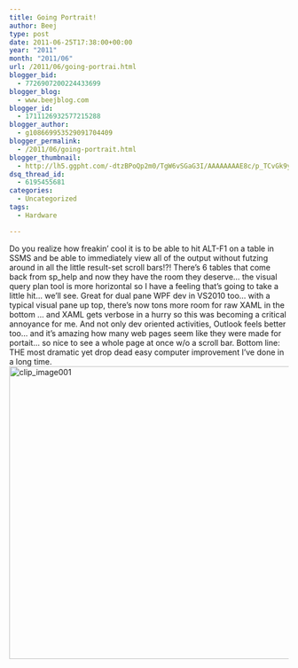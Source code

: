 ```yaml
---
title: Going Portrait!
author: Beej
type: post
date: 2011-06-25T17:38:00+00:00
year: "2011"
month: "2011/06"
url: /2011/06/going-portrai.html
blogger_bid:
  - 7726907200224433699
blogger_blog:
  - www.beejblog.com
blogger_id:
  - 1711126932577215288
blogger_author:
  - g108669953529091704409
blogger_permalink:
  - /2011/06/going-portrait.html
blogger_thumbnail:
  - http://lh5.ggpht.com/-dtzBPoQp2m0/TgW6vSGaG3I/AAAAAAAAE8c/p_TCvGk9ybw/clip_image001_thumb%25255B3%25255D.jpg?imgmax=800
dsq_thread_id:
  - 6195455681
categories:
  - Uncategorized
tags:
  - Hardware

---
```

Do you realize how freakin’ cool it is to be able to hit ALT-F1 on a table in SSMS and be able to immediately view all of the output without futzing around in all the little result-set scroll bars!?! There’s 6 tables that come back from sp_help and now they have the room they deserve… the visual query plan tool is more horizontal so I have a feeling that’s going to take a little hit… we’ll see. Great for dual pane WPF dev in VS2010 too… with a typical visual pane up top, there’s now tons more room for raw XAML in the bottom … and XAML gets verbose in a hurry so this was becoming a critical annoyance for me. And not only dev oriented activities, Outlook feels better too… and it’s amazing how many web pages seem like they were made for portait… so nice to see a whole page at once w/o a scroll bar. Bottom line: THE most dramatic yet drop dead easy computer improvement I’ve done in a long time. [<img style="background-image: none; border-right-width: 0px; padding-left: 0px; padding-right: 0px; display: inline; border-top-width: 0px; border-bottom-width: 0px; border-left-width: 0px; padding-top: 0px" title="clip_image001" border="0" alt="clip_image001" src="http://lh5.ggpht.com/-dtzBPoQp2m0/TgW6vSGaG3I/AAAAAAAAE8c/p_TCvGk9ybw/clip_image001_thumb%25255B3%25255D.jpg?imgmax=800" width="685" height="528" />][1]

 [1]: http://lh6.ggpht.com/-386Laxuq5fc/TgW6uvMmjoI/AAAAAAAAE8Y/kW-0tlMUutI/s1600-h/clip_image001%25255B6%25255D.jpg